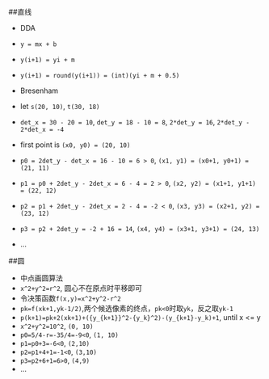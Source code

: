 ##直线
- DDA
 - `y = mx + b`
 - `y(i+1) = yi + m`
 - `y(i+1) = round(y(i+1)) = (int)(yi + m + 0.5)`

- Bresenham
 - let `s(20, 10)`, `t(30, 18)`
 - `det_x = 30 - 20 = 10`, `det_y = 18 - 10 = 8`, `2*det_y = 16`, `2*det_y - 2*det_x = -4`
 - first point is `(x0, y0) = (20, 10)`
 - `p0 = 2det_y - det_x = 16 - 10 = 6 > 0`, `(x1, y1) = (x0+1, y0+1) = (21, 11)`
 - `p1 = p0 + 2det_y - 2det_x = 6 - 4 = 2 > 0`, `(x2, y2) = (x1+1, y1+1) = (22, 12)`
 - `p2 = p1 + 2det_y - 2det_x = 2 - 4 = -2 < 0`, `(x3, y3) = (x2+1, y2) = (23, 12)`
 - `p3 = p2 + 2det_y = -2 + 16 = 14`, `(x4, y4) = (x3+1, y3+1) = (24, 13)`
 - ...

##圆
- 中点画圆算法
 - `x^2+y^2=r^2`, 圆心不在原点时平移即可
 - 令决策函数`f(x,y)=x^2+y^2-r^2`
 - `pk=f(xk+1,yk-1/2)`,两个候选像素的终点，`pk<0`时取`yk`，反之取`yk-1`
 - `p(k+1)=pk+2(xk+1)+({y_{k+1}}^2-{y_k}^2)-(y_{k+1}-y_k)+1`, until x <= y
 - `x^2+y^2=10^2`, `(0, 10)`
 - `p0=5/4-r=-35/4=-9<0`, `(1, 10)`
 - `p1=p0+3=-6<0`, `(2,10)`
 - `p2=p1+4+1=-1<0`, `(3,10)`
 - `p3=p2+6+1=6>0`, `(4,9)`
 - ...
